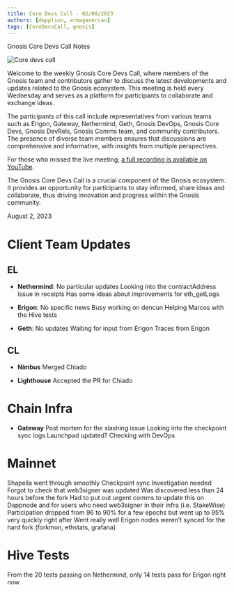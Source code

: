 ```yaml
---
title: Core Devs Call - 02/08/2023
authors: [dapplion, armaganercan]
tags: [CoreDevsCall, gnosis]
---
```


Gnosis Core Devs Call Notes

![Core devs call](https://github.com/gnosischain/documentation-1/assets/75987728/e1bcaad2-4e45-4fad-8819-8fb0ccd997a4)

Welcome to the weekly Gnosis Core Devs Call, where members of the Gnosis team and contributors gather to discuss the latest developments and updates related to the Gnosis ecosystem. This meeting is held every Wednesday and serves as a platform for participants to collaborate and exchange ideas.

The participants of this call include representatives from various teams such as Erigon, Gateway, Nethermind, Geth, Gnosis DevOps, Gnosis Core Devs, Gnosis DevRels, Gnosis Comms team, and community contributors. The presence of diverse team members ensures that discussions are comprehensive and informative, with insights from multiple perspectives.

For those who missed the live meeting, [a full recording is available on YouTube](https://www.youtube.com/watch?v=BYR2lA9dF90).

The Gnosis Core Devs Call is a crucial component of the Gnosis ecosystem. It provides an opportunity for participants to stay informed, share ideas and collaborate, thus driving innovation and progress within the Gnosis community.

August 2, 2023

# Client Team Updates

## EL

- **Nethermind**:
  No particular updates
  Looking into the contractAddress issue in receipts
  Has some ideas about improvements for eth_getLogs

- **Erigon**:
  No specific news
  Busy working on dencun
  Helping Marcos with the Hive tests

- **Geth**:
  No updates
  Waiting for input from Erigon
  Traces from Erigon

## CL

- **Nimbus**
  Merged Chiado

- **Lighthouse**
  Accepted the PR for Chiado

# Chain Infra

- **Gateway**
  Post mortem for the slashing issue
  Looking into the checkpoint sync logs
  Launchpad updated?
  Checking with DevOps

# Mainnet

Shapella went through smoothly
Checkpoint sync
Investigation needed
Forgot to check that web3signer was updated
Was discovered less than 24 hours before the fork
Had to put out urgent comms to update this on Dappnode and for users who need web3signer in their infra (i.e. StakeWise)
Participation dropped from 96 to 90% for a few epochs but went up to 95% very quickly right after
Went really well
Erigon nodes weren’t synced for the hard fork (forkmon, ethstats, grafana)

# Hive Tests

From the 20 tests passing on Nethermind, only 14 tests pass for Erigon right now
